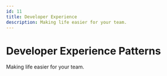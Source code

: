 ```yaml
---
id: 11
title: Developer Experience
description: Making life easier for your team.
---
```


# Developer Experience Patterns

Making life easier for your team.
